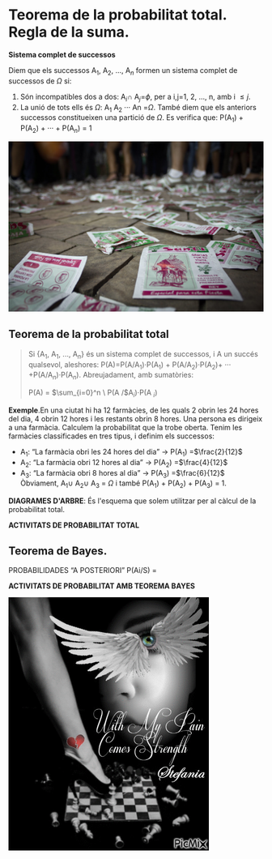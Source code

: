 # **Teorema de la probabilitat total. Regla de la suma.**

**Sistema complet de successos**

Diem que els successos A$_1$, A$_2$, ..., A$_n$ formen un sistema complet de successos de $\Omega$ si:

1. Són incompatibles dos a dos: A$_i$$\cap$ A$_j$=$\phi$, per a i,j=1, 2, ..., n, amb i $\leq j$.
2. La unió de tots ells és $\Omega$: A$_1$ A$_2$ ··· An =$\Omega$.
   També diem que els anteriors successos constitueixen una partició de $\Omega$. Es verifica que:  P(A$_1$) + P(A$_2$) + ··· + P(A$_n$) = 1

![](imatges/paperetes.jpg)

## **Teorema de la probabilitat total**
>
> Si {A$_1$, A$_1$, ..., A$_n$} és un sistema complet de successos, i A un succés qualsevol, aleshores:
> P(A)=P(A/A$_1$)·P(A$_1$) + P(A/A$_2$)·P(A$_2$)+ ··· +P(A/A$_n$)·P(A$_n$).
> Abreujadament, amb sumatòries:
>
> P(A) = $\sum_{i=0}^n \ P(A /$A$_i$)·P(A $_i$)
>

**Exemple**.En una ciutat hi ha 12 farmàcies, de les quals 2 obrin les 24 hores del dia, 4 obrin 12 hores i les restants obrin 8 hores. Una persona es dirigeix a una farmàcia. Calculem la probabilitat que la trobe oberta.
Tenim les farmàcies classificades en tres tipus, i definim els successos:

- A$_1$: “La farmàcia obri les 24 hores del dia” $\to$ P(A$_1$) =$\frac{2}{12}$
- A$_2$: “La farmàcia obri 12 hores al dia” $\to$ P(A$_2$) =$\frac{4}{12}$
- A$_3$: “La farmàcia obri 8 hores al dia” $\to$ P(A$_3$) =$\frac{6}{12}$
Òbviament, A$_1$$\cup$ A$_2$$\cup$ A$_3$ = $\Omega$ i també P(A$_1$) + P(A$_2$) + P(A$_3$) = 1.

**DIAGRAMES D'ARBRE**: És l'esquema que solem utilitzar per al càlcul de la probabilitat total.

**ACTIVITATS DE PROBABILITAT TOTAL**

## **Teorema de Bayes.**

PROBABILIDADES “A POSTERIORI”  P(Ai/S) =

**ACTIVITATS DE PROBABILITAT AMB TEOREMA BAYES**

![](imatges/gameover.gif)